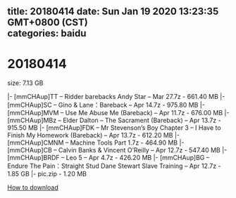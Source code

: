 
title: 20180414
date: Sun Jan 19 2020 13:23:35 GMT+0800 (CST)    
categories: baidu
---

# 20180414
size: 7.13 GB
 
 
|- [mmCHAup]TT – Ridder barebacks Andy Star – Mar 27.7z - 661.40 MB
|- [mmCHAup]SC – Gino & Lane：Bareback – Apr 14.7z - 975.80 MB
|- [mmCHAup]MVM – Use Me Abuse Me (Bareback) – Apr 11.7z - 676.00 MB
|- [mmCHAup]MBz – Elder Dalton – The Sacrament (Bareback) – Apr 13.7z - 915.50 MB
|- [mmCHAup]FDK – Mr Stevenson’s Boy Chapter 3 – I Have to Finish My Homework (Bareback) – Apr 13.7z - 612.20 MB
|- [mmCHAup]CMNM – Machine Tools Part 1.7z - 464.90 MB
|- [mmCHAup]CB – Calvin Banks & Vincent O’Reilly – Apr 12.7z - 547.40 MB
|- [mmCHAup]BRDF – Leo 5 – Apr 4.7z - 426.20 MB
|- [mmCHAup]BG – Endure The Pain：Straight Stud Dane Stewart Slave Training – Apr 12.7z - 1.85 GB
|- pic.zip - 1.20 MB

[How to download](https://bpcam.bemobtrk.com/go/2ceec3aa-1ca2-46d6-b9ff-aaa5c184517c?jno=355)